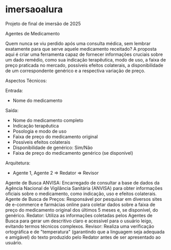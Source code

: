 # imersaoalura
Projeto de final de imersão de 2025

Agentes de Medicamento

Quem nunca se viu perdido após uma consulta médica, sem lembrar exatamente para que serve aquele medicamento receitado? A proposta aqui é criar uma ferramenta capaz de fornecer informações cruciais sobre um dado remédio, como sua indicação terapêutica, modo de uso, a faixa de preço praticada no mercado, possíveis efeitos colaterais, a disponibilidade de um correspondente genérico e a respectiva variação de preço.

Aspectos Técnicos:

Entrada:
- Nome do medicamento

Saída:
- Nome do medicamento completo
- Indicação terapêutica
- Posologia e modo de uso
- Faixa de preço do medicamento original
- Possíveis efeitos colaterais
- Disponibilidade de genérico: Sim/Não
- Faixa de preço do medicamento genérico (se disponível)

Arquitetura:
- Agente 1, Agente 2 => Redator => Revisor

Agente de Busca ANVISA: Encarregado de consultar a base de dados da Agência Nacional de Vigilância Sanitária (ANVISA) para obter informações oficiais sobre o medicamento, como indicação, uso e efeitos colaterais.
Agente de Busca de Preços: Responsável por pesquisar em diversos sites de e-commerce e farmácias online para coletar dados sobre a faixa de preço do medicamento original dos últimos 5 meses e, se disponível, do genérico.
Redator: Utiliza as informações coletadas pelos Agentes de Busca para gerar um descritivo claro e acessível para o usuário leigo, evitando termos técnicos complexos.
Revisor: Realiza uma verificação ortográfica e de "temperatura" (garantindo que a linguagem seja adequada e amigável) do texto produzido pelo Redator antes de ser apresentado ao usuário.
